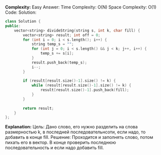 **Complexity:** Easy
Answer:
	Time Complexity: O(N)
	Space Complexity: O(1)
Code:
Solution:
```cpp
class Solution {
public:
	vector<string> divideString(string s, int k, char fill) {  
	    vector<string> result; int off = 0;  
	    for (int i = 0; i < s.length(); i++) {  
	        string temp_s = "";  
	        for (int j = 0; i < s.length() && j < k; j++, i++) {  
	            temp_s += s[i];  
	        }  
	        result.push_back(temp_s);  
	        i--;  
	    }  
	  
	    if (result[result.size()-1].size() != k) {  
	        while (result[result.size()-1].size() != k) {  
	            result[result.size()-1].push_back(fill);  
	        }  
	    }  
	  
	    return result;  
	}
};
```
**Explanation:**
	Цель: Дано слово, его нужно разделить на слова размерностью k, в последней последовательнсоти, если надо, то добавить в конце fill.
	Решение: Проходится и заполнять слово, потом пихать его в вектор. В конце проверить последнюю последовательность и если надо добавить fill.